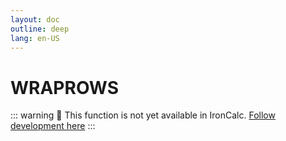 ```yaml
---
layout: doc
outline: deep
lang: en-US
---
```


# WRAPROWS

::: warning
🚧 This function is not yet available in IronCalc.
[Follow development here](https://github.com/ironcalc/IronCalc/labels/Functions)
:::
